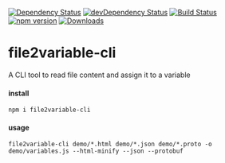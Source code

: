 [![Dependency Status](https://david-dm.org/plantain-00/file2variable-cli.svg)](https://david-dm.org/plantain-00/file2variable-cli)
[![devDependency Status](https://david-dm.org/plantain-00/file2variable-cli/dev-status.svg)](https://david-dm.org/plantain-00/file2variable-cli#info=devDependencies)
[![Build Status](https://travis-ci.org/plantain-00/file2variable-cli.svg?branch=master)](https://travis-ci.org/plantain-00/file2variable-cli)
[![npm version](https://badge.fury.io/js/file2variable-cli.svg)](https://badge.fury.io/js/file2variable-cli)
[![Downloads](https://img.shields.io/npm/dm/file2variable-cli.svg)](https://www.npmjs.com/package/file2variable-cli)

# file2variable-cli
A CLI tool to read file content and assign it to a variable

#### install

`npm i file2variable-cli`

#### usage

`file2variable-cli demo/*.html demo/*.json demo/*.proto -o demo/variables.js --html-minify --json --protobuf`
